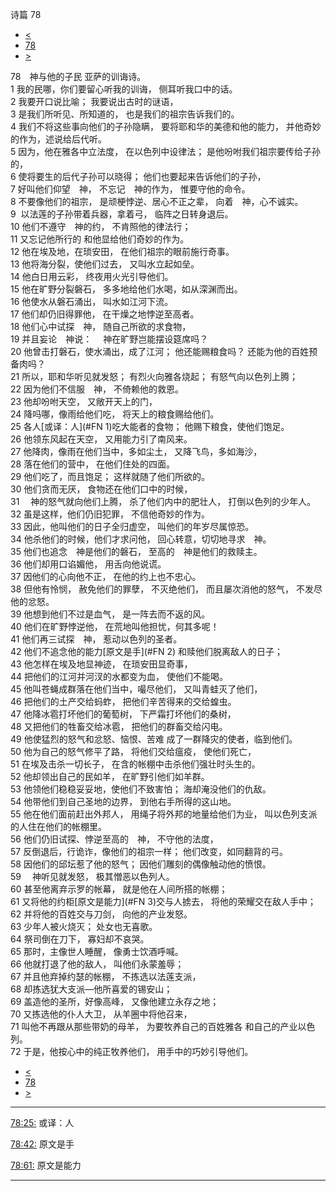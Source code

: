 ﻿





 诗篇 78




* [<](bible/PSA077.md)
* [78](bible/PSA.md)
* [>](bible/PSA079.md)



 
78　神与他的子民 亚萨的训诲诗。  
1 我的民哪，你们要留心听我的训诲， 侧耳听我口中的话。  
2 我要开口说比喻； 我要说出古时的谜语，  
3 是我们所听见、所知道的， 也是我们的祖宗告诉我们的。  
4 我们不将这些事向他们的子孙隐瞒， 要将耶和华的美德和他的能力， 并他奇妙的作为，述说给后代听。     
5 因为，他在雅各中立法度， 在以色列中设律法； 是他吩咐我们祖宗要传给子孙的，  
6 使将要生的后代子孙可以晓得； 他们也要起来告诉他们的子孙，  
7 好叫他们仰望　神， 不忘记　神的作为， 惟要守他的命令。  
8 不要像他们的祖宗， 是顽梗悖逆、居心不正之辈， 向着　神，心不诚实。     
9  以法莲的子孙带着兵器，拿着弓， 临阵之日转身退后。  
10 他们不遵守　神的约， 不肯照他的律法行；  
11 又忘记他所行的 和他显给他们奇妙的作为。  
12 他在埃及地，在琐安田， 在他们祖宗的眼前施行奇事。  
13 他将海分裂，使他们过去， 又叫水立起如垒。  
14 他白日用云彩， 终夜用火光引导他们。  
15 他在旷野分裂磐石， 多多地给他们水喝，如从深渊而出。  
16 他使水从磐石涌出， 叫水如江河下流。     
17 他们却仍旧得罪他， 在干燥之地悖逆至高者。  
18 他们心中试探　神， 随自己所欲的求食物，  
19 并且妄论　神说： 　神在旷野岂能摆设筵席吗？  
20 他曾击打磐石，使水涌出，成了江河； 他还能赐粮食吗？ 还能为他的百姓预备肉吗？     
21 所以，耶和华听见就发怒； 有烈火向雅各烧起； 有怒气向以色列上腾；  
22 因为他们不信服　神， 不倚赖他的救恩。  
23 他却吩咐天空， 又敞开天上的门，  
24 降吗哪，像雨给他们吃， 将天上的粮食赐给他们。  
25 各人[或译：人](#FN
1)吃大能者的食物； 他赐下粮食，使他们饱足。  
26 他领东风起在天空， 又用能力引了南风来。  
27 他降肉，像雨在他们当中，多如尘土， 又降飞鸟，多如海沙，  
28 落在他们的营中， 在他们住处的四面。  
29 他们吃了，而且饱足； 这样就随了他们所欲的。  
30 他们贪而无厌， 食物还在他们口中的时候，  
31 　神的怒气就向他们上腾， 杀了他们内中的肥壮人， 打倒以色列的少年人。     
32 虽是这样，他们仍旧犯罪， 不信他奇妙的作为。  
33 因此，他叫他们的日子全归虚空， 叫他们的年岁尽属惊恐。  
34 他杀他们的时候，他们才求问他， 回心转意，切切地寻求　神。  
35 他们也追念　神是他们的磐石， 至高的　神是他们的救赎主。  
36 他们却用口谄媚他， 用舌向他说谎。  
37 因他们的心向他不正， 在他的约上也不忠心。  
38 但他有怜悯， 赦免他们的罪孽， 不灭绝他们， 而且屡次消他的怒气， 不发尽他的忿怒。  
39 他想到他们不过是血气， 是一阵去而不返的风。  
40 他们在旷野悖逆他， 在荒地叫他担忧，何其多呢！  
41 他们再三试探　神， 惹动以色列的圣者。  
42 他们不追念他的能力[原文是手](#FN
2) 和赎他们脱离敌人的日子；  
43 他怎样在埃及地显神迹， 在琐安田显奇事，  
44 把他们的江河并河汊的水都变为血， 使他们不能喝。  
45 他叫苍蝇成群落在他们当中，嘬尽他们， 又叫青蛙灭了他们，  
46 把他们的土产交给蚂蚱， 把他们辛苦得来的交给蝗虫。  
47 他降冰雹打坏他们的葡萄树， 下严霜打坏他们的桑树，  
48 又把他们的牲畜交给冰雹， 把他们的群畜交给闪电。  
49 他使猛烈的怒气和忿怒、恼恨、苦难 成了一群降灾的使者，临到他们。  
50 他为自己的怒气修平了路， 将他们交给瘟疫， 使他们死亡，  
51 在埃及击杀一切长子， 在含的帐棚中击杀他们强壮时头生的。  
52 他却领出自己的民如羊， 在旷野引他们如羊群。  
53 他领他们稳稳妥妥地，使他们不致害怕； 海却淹没他们的仇敌。  
54 他带他们到自己圣地的边界， 到他右手所得的这山地。  
55 他在他们面前赶出外邦人， 用绳子将外邦的地量给他们为业， 叫以色列支派的人住在他们的帐棚里。     
56 他们仍旧试探、悖逆至高的　神， 不守他的法度，  
57 反倒退后，行诡诈，像他们的祖宗一样； 他们改变，如同翻背的弓。  
58 因他们的邱坛惹了他的怒气； 因他们雕刻的偶像触动他的愤恨。  
59 　神听见就发怒， 极其憎恶以色列人。  
60 甚至他离弃示罗的帐幕， 就是他在人间所搭的帐棚；  
61 又将他的约柜[原文是能力](#FN
3)交与人掳去， 将他的荣耀交在敌人手中；  
62 并将他的百姓交与刀剑， 向他的产业发怒。  
63 少年人被火烧灭； 处女也无喜歌。  
64 祭司倒在刀下， 寡妇却不哀哭。     
65 那时，主像世人睡醒， 像勇士饮酒呼喊。  
66 他就打退了他的敌人， 叫他们永蒙羞辱；  
67 并且他弃掉约瑟的帐棚， 不拣选以法莲支派，  
68 却拣选犹大支派—他所喜爱的锡安山；  
69 盖造他的圣所，好像高峰， 又像他建立永存之地；  
70 又拣选他的仆人大卫， 从羊圈中将他召来，  
71 叫他不再跟从那些带奶的母羊， 为要牧养自己的百姓雅各 和自己的产业以色列。  
72 于是，他按心中的纯正牧养他们， 用手中的巧妙引导他们。 
* [<](bible/PSA077.md)
* [78](bible/PSA.md)
* [>](bible/PSA079.md)





---


[78:25:](#V25)
或译：人


[78:42:](#V42)
原文是手


[78:61:](#V61)
原文是能力




---









